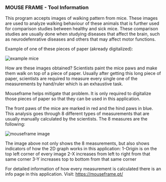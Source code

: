 ### MOUSE FRAME - Tool Information

This program accepts images of walking pattern from mice. These images are used to analyze walking behaviour of these animals that is further used for comparison studies between healthy and sick mice. 
These comparison studies are usually done when studying diseases that affect the brain, such as neurodefenrative diseases and others that may affect motor functions.

Example of one of these pieces of paper (akready digitalized):

![example mice](https://github.com/user-attachments/assets/e2a2e9a8-a5ec-4ac7-9bf2-8f45d67a7f60)


How are these images obtained?
Scientists paint the mice paws and make them walk on top of a piece of paper. Usually after getting this long piece of paper, scientists are required to measure every single one of the measurements by hand/ruler which is an exhaustive task.

Mouseframe helps mitigate that problem. It is only required to digitalize those pieces of paper so that they can be used in this application.

The front paws of the mice are marked in red and the hind paws in blue. This analysis goes through 8 different types of measurements that are usually manually calculated by the scientists. The 8 measures are the following:

![mouseframe image](https://github.com/user-attachments/assets/7c391d47-9a15-4906-b722-f4613e643e86)

The image above not only shows the 8 measurements, but also shows indicators of how the 2D graph works in this application:
 1-Origin is on the top left corner of every image
 2-X increases from left to right from that same corner
 3-Y increases top to bottom from that same corner


For detailed information of how every measurement is calculated there is an info page in this application.
Visit: https://mouseframe.pt/
